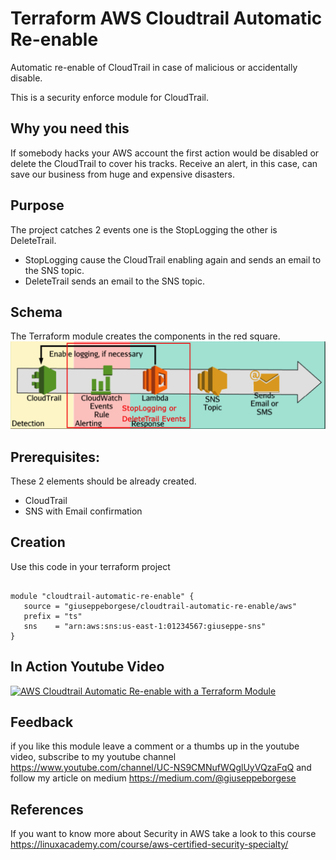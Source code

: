 # Terraform AWS Cloudtrail Automatic Re-enable
Automatic re-enable of CloudTrail in case of malicious or accidentally disable. 

This is a security enforce module for CloudTrail.

## Why you need this

If somebody hacks your AWS account the first action would be disabled or delete the CloudTrail to cover his tracks. Receive an alert, in this case, can save our business from huge and expensive disasters.

## Purpose 
The project catches 2 events one is the StopLogging the other is DeleteTrail.
* StopLogging cause the CloudTrail enabling again and sends an email to the SNS topic.
* DeleteTrail sends an email to the SNS topic.

## Schema
The Terraform module creates the components in the red square.
![schema](https://raw.githubusercontent.com/giuseppeborgese/terraform-aws-cloudtrail-automatic-re-enable/master/img/schema.png)


## Prerequisites:
These 2 elements should be already created.  
* CloudTrail
* SNS with Email confirmation 

## Creation
Use this code in your terraform project 

``` hcl

module "cloudtrail-automatic-re-enable" {
   source = "giuseppeborgese/cloudtrail-automatic-re-enable/aws"
   prefix = "ts"
   sns    = "arn:aws:sns:us-east-1:01234567:giuseppe-sns"
}
```


## In Action Youtube Video

[![AWS Cloudtrail Automatic Re-enable with a Terraform Module](https://img.youtube.com/vi/9HYimiCOLD0/0.jpg)](https://youtu.be/9HYimiCOLD0)


## Feedback
if you like this module leave a comment or a thumbs up in the youtube video, subscribe to my youtube channel https://www.youtube.com/channel/UC-NS9CMNufWQglUyVQzaFqQ and follow my article on medium https://medium.com/@giuseppeborgese 

## References
If you want to know more about Security in AWS take a look to this course https://linuxacademy.com/course/aws-certified-security-specialty/ 
